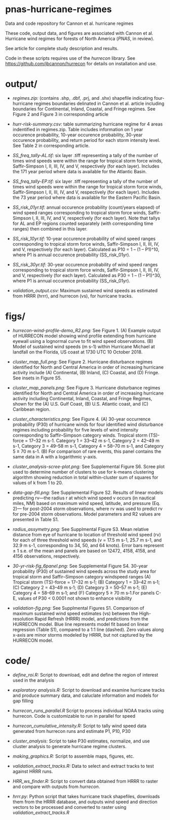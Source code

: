 # pnas-hurricane-regimes
Data and code repository for Cannon et al. hurricane regimes

These code, output data, and figures are associated with Cannon et al. Hurricane wind regimes for forests of North America (*PNAS*, in review).

See article for complete study description and results.

Code in these scripts requires use of the *hurrecon* library. See https://github.com/jbcannon/hurrecon for details on installation and use.

# output/

* *regimes.zip:* (contains .shp, .dbf, .prj, and .shx) shapefile indicating four-hurricane regimes boundaries delinated in Cannon et al. article including boundaries for Continental, Inland, Coastal, and Fringe regimes. See Figure 2 and Figure 3 in corresponding article 

* *hurr-risk-summary.csv:* table summarizing hurricane regime for 4 areas indentified in regimes.zip. Table includes information on 1 year occurence probability, 10-year occurence probability, 30-year occurence probability, and return period for each storm intensity level. See Table 2 in corresponding article.

* *SS_freq_tally-AL.tif:* six layer .tiff representing a tally of the number of times wind speeds were within the range for tropical storm force winds, Saffir-Simpson I, II, III, IV, and V, respectively (for each layer). Includes the 171 year period where data is available for the Atlantic Basin. 

* *SS_freq_tally-EP.tif:* six layer .tiff representing a tally of the number of times wind speeds were within the range for tropical storm force winds, Saffir-Simpson I, II, III, IV, and V, respectively (for each layer). Includes the 73 year period where data is available for the Eastern Pacific Basin.

* *SS_risk_01yr.tif:* annual occurence probability (count/years elapsed) of wind speed ranges corresponding to tropical storm force winds, Saffir-Simpson I, II, III, IV, and V, respectively (for each layer). Note that tallys for AL and EP regions counted separately (with corresponding time ranges) then combined in this layer.

* *SS_risk_10yr.tif:* 10-year occurence probability of wind speed ranges corresponding to tropical storm force winds, Saffir-Simpson I, II, III, IV, and V, respectively (for each layer). Calculated as P10 = 1 – (1 – P1)^10, where P1 is annual occurence probability (SS_risk_01yr).	

* *SS_risk_30yr.tif:* 30-year occurence probability of wind speed ranges corresponding to tropical storm force winds, Saffir-Simpson I, II, III, IV, and V, respectively (for each layer). Calculated as P30 = 1 – (1 – P1)^30, where P1 is annual occurence probability (SS_risk_01yr).

* *validation_output.csv:* Maximum sustained wind speeds as estimated from HRRR (hrrr), and hurrecon (vs), for hurricane tracks.

# figs/

* *hurrecon-wind-profile-demo_R2.png:* See Figure 1. (A) Example output of HURRECON model showing wind profile extending from hurricane eyewall using a lognormal curve to fit wind speed observations. (B) Model of sustained wind speeds (m s-1) within Hurricane Michael at landfall on the Florida, US coast at 1730 UTC 10 October 2018. 

* *cluster_map_full.png:* See Figure 2. Hurricane disturbance regimes identified for North and Central America in order of increasing hurricane activity include (A) Continental, (B) Inland, (C) Coastal, and (D) Fringe. See insets in Figure S5.

* *cluster_map_panels.png:* See Figure 3. Hurricane disturbance regimes identified for North and Central America in order of increasing hurricane activity including Continental, Inland, Coastal, and Fringe Regimes, shown for the (A) U.S. Gulf Coast, (B) U.S. Atlantic coast, and (C) Caribbean region.

* *cluster_characteristics.png:* See Figure 4. (A) 30-year occurrence probability (P30) of  hurricane winds for four identified wind disturbance regimes including probability for five levels of wind intensity corresponding to Saffir–Simpson category winds. Tropical storm (TS)-force = 17–32 m s-1. Category 1 = 33–42 m s-1, Category 2 = 42–49 m s-1, Category 3 = 49–58 m s-1, Category 4 = 58–70 m s-1, and Category 5 ≥ 70 m s-1. (B) For comparison of rare events, this panel contains the same data in A with a logarithmic y-axis.

* *cluster_analysis-scree-plot.png:* See Supplemental Figure S6. Scree plot used to determine number of clusters to use for k-means clustering algorithm showing reduction in total within-cluster sum of squares for values of k from 1 to 20.

* *data-gap-fill.png:* See Supplemental Figure S2. Results of linear models predicting rv—the radius r at which wind speed v occurs (in nautical miles, NM) based on maximum wind speed, latitude, and pressure (Eq. 2)— for post-2004 storm observations, where rv was used to predict rv for pre-2004 storm observations. Model parameters and R2 values are presented in Table S1.

* *radius_assymetry.png:* See Supplmental Figure S3. Mean relative distance from eye of hurricane to location of threshold wind speed (rv) for each of three threshold wind speeds (v = 17.5 m s-1, 25.7 m s-1, and 32.9 m s-1, corresponding to 34, 50, and 64 knots). Error bars represent ± 1 s.e. of the mean and panels are based on 12472, 4158, 4158, and 4156 observations, respectively.

* *30-yr-risk-fig_6panel.png:* See Supplemental Figure S4. 30-year probability (P30) of sustained wind speeds across the study area for tropical storm and Saffir–Simpson category windspeed ranges (A) Tropical storm (TS)-force = 17–32 m s‑1; (B) Category 1 = 33–42 m s‑1; (C) Category 2 = 43–49 m s‑1; (D) Category 3 = 50–57 m s‑1; (E) Category 4 = 58–69 m s‑1; and (F) Category 5 ≥ 70 m s‑1.For panels C-E, values of P30 < 0.0001 not shown to enhance visibility

* *validation-fig.png:* See Supplmental Figures S1. Comparison of maximum sustained wind speed estimates (vs) between the High-resolution Rapid Refresh (HRRR) model, and predictions from the HURRECON model. Blue line represents model fit based on linear regression (Table S1), compared to a 1:1 line (dashed). Zero values along x-axis are minor storms modeled by HRRR, but not captured by the HURRECON model.

# code/

* *define_roi.R:* Script to download, edit and define the region of interest used in the analysis

* *exploratory analysis.R:* Script to download and examine hurricane tracks and produce summary data, and caluclate information and models for gap filling

* *hurrecon_runs_parallel.R* Script to process individual NOAA tracks using hurrecon. Code is customizable to run in parallel for speed

* *hurrecon_cumulative_intensity.R:* Script to tally wind speed data generated from hurrecon runs and estimate P1, P10, P30

* *cluster_analysis:* Script to take P30 estimates, normalize, and use cluster analysis to generate hurricane regime clusters.

* *making_graphics.R:* Script to assemble maps, figures, etc.

* *validation_extract_tracks.R:* Data to select and extract tracks to test against HRRR runs.

* *HRR_ws_finder.R:* Script to convert data obtained from HRRR to raster and compare with outputs from *hurrecon*.

* *hrrr.py:* Python script that takes hurricane track shapefiles, downloads them from the HRRR database, and outputs wind speed and direction vectors to be processed and converted to raster using *validation_extract_tracks.R*




